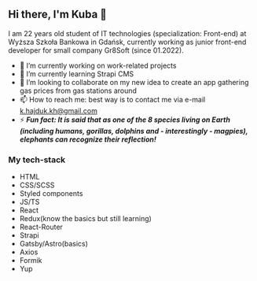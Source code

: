 ## Hi there, I'm Kuba 👋

I am 22 years old student of IT technologies (specialization: Front-end) at Wyższa Szkoła Bankowa in Gdańsk, currently working as junior front-end developer for small company Gr8Soft (since 01.2022).


- 🔭 I’m currently working on work-related projects
- 🌱 I’m currently learning Strapi CMS
- 👯 I’m looking to collaborate on my new idea to create an app gathering gas prices from gas stations around
- 📫 How to reach me: best way is to contact me via e-mail k.hajduk.kh@gmail.com
- ⚡ ***Fun fact: It is said that as one of the 8 species living on Earth (including humans, gorillas, dolphins and - interestingly - magpies), elephants can recognize their reflection!***


### My tech-stack
- HTML
- CSS/SCSS
- Styled components
- JS/TS
- React
- Redux(know the basics but still learning)
- React-Router
- Strapi
- Gatsby/Astro(basics)
- Axios
- Formik
- Yup
